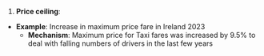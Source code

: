 1. **Price ceiling**:
- **Example**: Increase in maximum price fare in Ireland 2023
    - **Mechanism**: Maximum price for Taxi fares was increased by 9.5% to deal with falling numbers of drivers in the last few years
